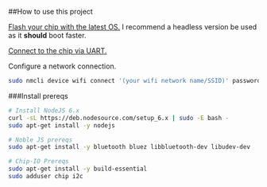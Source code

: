 ##How to use this project

[Flash your chip with the latest OS.](http://flash.getchip.com/) I recommend a headless version be used as it **should** boot faster.

[Connect to the chip via UART.](http://docs.getchip.com/chip.html#headless-chip)

Configure a network connection.
```bash
sudo nmcli device wifi connect '(your wifi network name/SSID)' password '(your wifi password)' ifname wlan0
```

###Install prereqs
```bash
# Install NodeJS 6.x
curl -sL https://deb.nodesource.com/setup_6.x | sudo -E bash -
sudo apt-get install -y nodejs

# Noble JS prereqs
sudo apt-get install -y bluetooth bluez libbluetooth-dev libudev-dev

# Chip-IO Prereqs
sudo apt-get install -y build-essential
sudo adduser chip i2c
```
